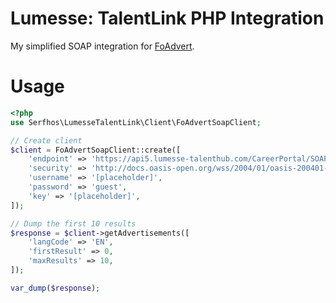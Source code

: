 # Lumesse: TalentLink PHP Integration

My simplified SOAP integration for [FoAdvert](https://developer.lumesse-talenthub.com/docs/read/career_portal/FoAdvert.html).

# Usage
```php
<?php
use Serfhos\LumesseTalentLink\Client\FoAdvertSoapClient;

// Create client
$client = FoAdvertSoapClient::create([
    'endpoint' => 'https://api5.lumesse-talenthub.com/CareerPortal/SOAP/FoAdvert',
    'security' => 'http://docs.oasis-open.org/wss/2004/01/oasis-200401-wss-wssecurity-secext-1.0.xsd',
    'username' => '[placeholder]',
    'password' => 'guest',
    'key' => '[placeholder]',
]);

// Dump the first 10 results
$response = $client->getAdvertisements([
    'langCode' => 'EN',
    'firstResult' => 0,
    'maxResults' => 10,
]);

var_dump($response);
```

